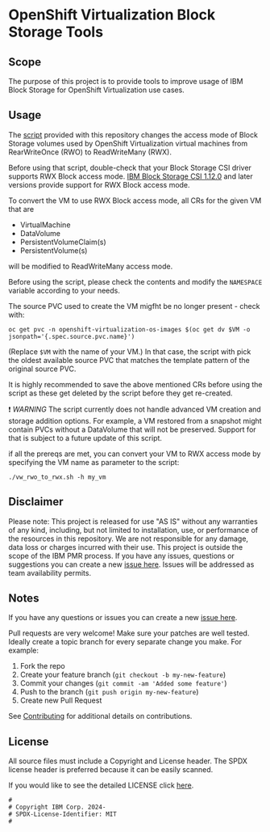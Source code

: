 <!-- This should be the location of the title of the repository, normally the short name -->
# OpenShift Virtualization Block Storage Tools

<!-- Build Status, is a great thing to have at the top of your repository, it shows that you take your CI/CD as first class citizens -->
<!-- [![Build Status](https://travis-ci.org/jjasghar/ibm-cloud-cli.svg?branch=master)](https://travis-ci.org/jjasghar/ibm-cloud-cli) -->

## Scope

The purpose of this project is to provide tools to improve usage of IBM Block Storage for OpenShift Virtualization use cases.

<!-- A more detailed Usage or detailed explaination of the repository here -->
## Usage

The [script](src/vm_rwo_to_rwx.sh) provided with this repository changes the
access mode of Block Storage volumes used by OpenShift Virtualization virtual
machines from RearWriteOnce (RWO) to ReadWriteMany (RWX).

Before using that script, double-check that your Block Storage CSI driver
supports RWX Block access mode. [IBM Block Storage CSI 1.12.0](https://www.ibm.com/docs/en/stg-block-csi-driver/1.12.0) and later
versions provide support for RWX Block access mode.

To convert the VM to use RWX Block access mode, all CRs for the given VM that are

- VirtualMachine
- DataVolume
- PersistentVolumeClaim(s)
- PersistentVolume(s)

will be modified to ReadWriteMany access mode.

Before using the script, please check the contents and modify the `NAMESPACE`
variable according to your needs.

The source PVC used to create the VM migfht be no longer present - check with:

```shell
oc get pvc -n openshift-virtualization-os-images $(oc get dv $VM -o jsonpath='{.spec.source.pvc.name}')
```

(Replace `$VM` with the name of your VM.)
In that case, the script with pick the oldest available source PVC that matches the template pattern of the original source PVC.


It is highly recommended to save the above mentioned CRs before using the
script as these get deleted by the script before they get re-created.

:exclamation: *WARNING* The script currently does not handle advanced VM creation and storage addition options. For example, a VM restored from a snapshot might contain PVCs without a DataVolume that will not be preserved. Support for that is subject to a future update of this script.

if all the prereqs are met, you can convert your VM to RWX access mode by specifying the VM name as parameter to the script:

```shell
./vw_rwo_to_rwx.sh -h my_vm
```

## Disclaimer

Please note: This project is released for use "AS IS" without any warranties of any kind, including, but not limited to installation, use, or performance of the resources in this repository. We are not responsible for any damage, data loss or charges incurred with their use. This project is outside the scope of the IBM PMR process. If you have any issues, questions or suggestions you can create a new [issue here](issues). Issues will be addressed as team availability permits.

## Notes

If you have any questions or issues you can create a new [issue here](issues).

Pull requests are very welcome! Make sure your patches are well tested.
Ideally create a topic branch for every separate change you make. For
example:

1. Fork the repo
2. Create your feature branch (`git checkout -b my-new-feature`)
3. Commit your changes (`git commit -am 'Added some feature'`)
4. Push to the branch (`git push origin my-new-feature`)
5. Create new Pull Request

See [Contributing](CONTRIBUTING.md) for additional details on contributions.

## License

All source files must include a Copyright and License header. The SPDX license header is
preferred because it can be easily scanned.

If you would like to see the detailed LICENSE click [here](LICENSE).

```text
#
# Copyright IBM Corp. 2024-
# SPDX-License-Identifier: MIT
#
```
